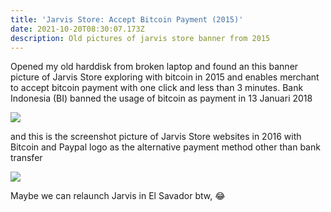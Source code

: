 ```yaml
---
title: 'Jarvis Store: Accept Bitcoin Payment (2015)'
date: 2021-10-20T08:30:07.173Z
description: Old pictures of jarvis store banner from 2015
---
```

Opened my old harddisk from broken laptop and found an this banner picture of Jarvis Store exploring with bitcoin in 2015 and enables merchant to accept bitcoin payment with one click and less than 3 minutes. Bank Indonesia (BI) banned the usage of bitcoin as payment in 13 Januari 2018

![](img/received_10206525378270975.jpeg)

and this is the screenshot picture of Jarvis Store websites in 2016 with Bitcoin and Paypal logo as the alternative payment method other than bank transfer

![](img/halaman-setelah-tutup-akun2.png)

Maybe we can relaunch Jarvis in El Savador btw, 😂